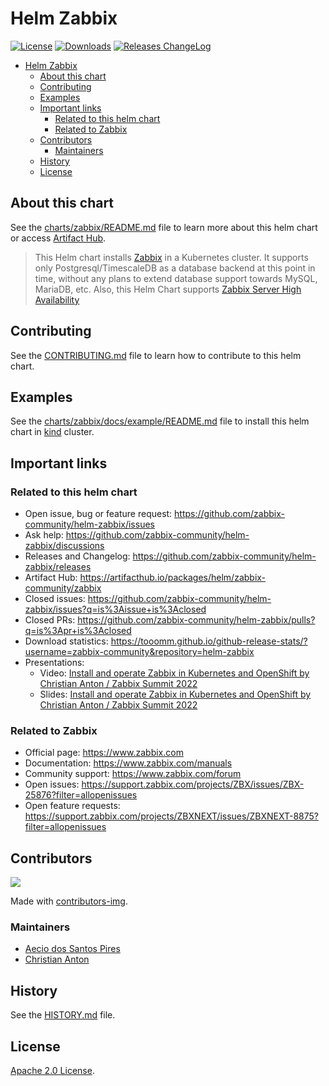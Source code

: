 # Helm Zabbix

[![License](https://img.shields.io/badge/License-Apache%202.0-blue.svg)](https://opensource.org/licenses/Apache-2.0) [![Downloads](https://img.shields.io/github/downloads/zabbix-community/helm-zabbix/total?label=Downloads
)](https://tooomm.github.io/github-release-stats/?username=zabbix-community&repository=helm-zabbix) [![Releases ChangeLog](https://img.shields.io/badge/Changelog-8A2BE2
)](https://github.com/zabbix-community/helm-zabbix/releases)

<!-- TOC -->

- [Helm Zabbix](#helm-zabbix)
  - [About this chart](#about-this-chart)
  - [Contributing](#contributing)
  - [Examples](#examples)
  - [Important links](#important-links)
    - [Related to this helm chart](#related-to-this-helm-chart)
    - [Related to Zabbix](#related-to-zabbix)
  - [Contributors](#contributors)
    - [Maintainers](#maintainers)
  - [History](#history)
  - [License](#license)

<!-- TOC -->

## About this chart

See the [charts/zabbix/README.md](charts/zabbix/README.md) file to learn more about this helm chart or access [Artifact Hub](https://artifacthub.io/packages/helm/zabbix-community/zabbix).

> This Helm chart installs [Zabbix](https://www.zabbix.com) in a Kubernetes cluster. It supports only Postgresql/TimescaleDB as a database backend at this point in time, without any plans to extend database support towards MySQL, MariaDB, etc. Also, this Helm Chart supports [Zabbix Server High Availability](charts/zabbix/#native-zabbix-server-high-availability)

## Contributing

See the [CONTRIBUTING.md](CONTRIBUTING.md) file to learn how to contribute to this helm chart.

## Examples

See the [charts/zabbix/docs/example/README.md](charts/zabbix/docs/example/README.md) file to install this helm chart in [kind](https://kind.sigs.k8s.io) cluster.

## Important links

### Related to this helm chart

- Open issue, bug or feature request: https://github.com/zabbix-community/helm-zabbix/issues
- Ask help: https://github.com/zabbix-community/helm-zabbix/discussions
- Releases and Changelog: https://github.com/zabbix-community/helm-zabbix/releases
- Artifact Hub: https://artifacthub.io/packages/helm/zabbix-community/zabbix
- Closed issues: https://github.com/zabbix-community/helm-zabbix/issues?q=is%3Aissue+is%3Aclosed
- Closed PRs: https://github.com/zabbix-community/helm-zabbix/pulls?q=is%3Apr+is%3Aclosed
- Download statistics: https://tooomm.github.io/github-release-stats/?username=zabbix-community&repository=helm-zabbix
- Presentations:
  - Video: [Install and operate Zabbix in Kubernetes and OpenShift by Christian Anton / Zabbix Summit 2022](https://youtu.be/NU3FsXQp_rE?si=LjXsxjjrZd_VDEDU&t=150)
  - Slides: [Install and operate Zabbix in Kubernetes and OpenShift by Christian Anton / Zabbix Summit 2022](https://assets.zabbix.com/files/events/2022/zabbix_summit_2022/Christian_Anton_Install_and_operate_Zabbix_in_Kubernetes_and_OpenShift.pdf)

### Related to Zabbix

- Official page: https://www.zabbix.com
- Documentation: https://www.zabbix.com/manuals
- Community support: https://www.zabbix.com/forum
- Open issues: https://support.zabbix.com/projects/ZBX/issues/ZBX-25876?filter=allopenissues
- Open feature requests: https://support.zabbix.com/projects/ZBXNEXT/issues/ZBXNEXT-8875?filter=allopenissues

## Contributors

<a href = "https://github.com/zabbix-community/helm-zabbix/graphs/contributors">
  <img src = "https://contrib.rocks/image?repo=zabbix-community/helm-zabbix"/>
</a>

Made with [contributors-img](https://contrib.rocks).

<!-- Reference: https://github.com/Tanu-N-Prabhu/myWebsite.io/blob/master/Docs/Displaying%20Contributors%20Image%20on%20README%20files%20with%20no%20Pain!.md#contributors-displayed-by-using-contributors-img-on-the-readmemd-file -->

### Maintainers

- [Aecio dos Santos Pires](https://www.linkedin.com/in/aeciopires/)
- [Christian Anton](https://www.linkedin.com/in/christiananton1/)

## History

See the [HISTORY.md](HISTORY.md) file.

## License

[Apache 2.0 License](https://github.com/zabbix-community/helm-zabbix/blob/main/LICENSE).
